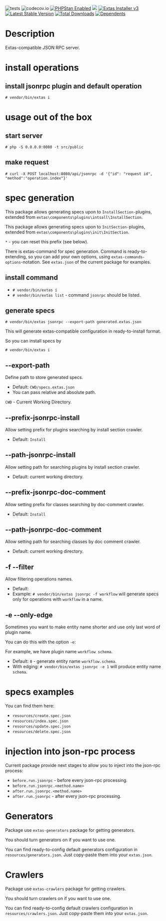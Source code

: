 ![tests](https://github.com/jeyroik/extas-jsonrpc/workflows/PHP%20Composer/badge.svg?branch=master&event=push)
![codecov.io](https://codecov.io/gh/jeyroik/extas-jsonrpc/coverage.svg?branch=master)
<a href="https://github.com/phpstan/phpstan"><img src="https://img.shields.io/badge/PHPStan-enabled-brightgreen.svg?style=flat" alt="PHPStan Enabled"></a> 
<a href="https://codeclimate.com/github/jeyroik/extas-jsonrpc/maintainability"><img src="https://api.codeclimate.com/v1/badges/5981e38afb0c2f62c78f/maintainability" /></a>
<a href="https://github.com/jeyroik/extas-installer/" title="Extas Installer v3"><img alt="Extas Installer v3" src="https://img.shields.io/badge/installer-v3-green"></a>
[![Latest Stable Version](https://poser.pugx.org/jeyroik/extas-jsonrpc/v)](//packagist.org/packages/jeyroik/extas-jsonrpc)
[![Total Downloads](https://poser.pugx.org/jeyroik/extas-jsonrpc/downloads)](//packagist.org/packages/jeyroik/extas-jsonrpc)
[![Dependents](https://poser.pugx.org/jeyroik/extas-jsonrpc/dependents)](//packagist.org/packages/jeyroik/extas-jsonrpc)

# Description

Extas-compatible JSON RPC server.

# install operations

## install jsonrpc plugin and default operation

`# vendor/bin/extas i`

# usage out of the box

## start server

`# php -S 0.0.0.0:8080 -t src/public`

## make request

`# curl -X POST localhost:8080/api/jsonrpc -d '{"id": "request id", "method":"operation.index"}'`

# spec generation

This package allows generating specs upon to `InstallSection-`plugins, extended from `extas\components\plugins\intsall\InstallSection`.

This package allows generating specs upon to `InitSection-`plugins, extended from `extas\components\plugins\init\InitSection`.

`*` - you can reset this prefix (see below).

There is extas-command for spec generation. Command is ready-to-extending, so you can add your own options, using `extas-commands-options`-notation. See `extas.json` of the current package for examples.

## install command

- `# vendor/bin/extas i`
- `# vendor/bin/extas list` - command `jsonrpc` should be listed.

## generate specs

`# vendor/bin/extas jsonrpc --export-path generated.extas.json`

This will generate extas-compatible configuration in ready-to-install format. 

So you can install specs by

`# vendor/bin/extas i`

## --export-path

Define path to store generated specs.
- Default: `CWD/specs.extas.json`
- You can pass relative and absolute path.

`CWD` - Current Working Directory.

## --prefix-jsonrpc-install

Allow setting prefix for plugins searching by install section crawler.

- Default: `Install`

## --path-jsonrpc-install

Allow setting path for searching plugins by install section crawler.

- Default: current working directory.

## --prefix-jsonrpc-doc-comment

Allow setting prefix for classes searching by doc-comment crawler.

- Default: `Install`

## --path-jsonrpc-doc-comment

Allow setting path for searching classes by doc comment crawler.

- Default: current working directory.

## -f --filter

Allow filtering operations names.

- Default: ` `
- Example: `# vendor/bin/extas jsonrpc -f workflow` will generate specs only for operations with `workflow` in a name.

## -e --only-edge

Sometimes you want to make entity name shorter and use only last word of plugin name. 

You can do this with the option `-e`:

For example, we have plugin name `workflow schema`.

- Default: `0` - generate entity name `workflow.schema`.
- With edging: `# vendor/bin/extas jsonrpc -e 1` will produce entity name `schema`.

# specs examples

You can find them here:
 
- `resources/create.spec.json`
- `resources/index.spec.json`
- `resources/update.spec.json`
- `resources/delete.spec.json`

# injection into json-rpc process

Current package provide next stages to allow you to inject into the json-rpc process:
- `before.run.jsonrpc` - before every json-rpc processing.
- `before.run.jsonrpc.<method.name>`
- `after.run.jsonrpc.<method.name>`
- `after.run.jsonrpc` - after every json-rpc processing. 

# Generators

Package use `extas-generators` package for getting generators.

You should turn generators on if you want to use one.

You can find ready-to-config default generators configuration in `resources/generators.json`. Just copy-paste them into your `extas.json`.

# Crawlers

Package use `extas-crawlers` package for getting crawlers.

You should turn crawlers on if you want to use one.

You can find ready-to-config default crawlers configuration in `resources/crawlers.json`. Just copy-paste them into your `extas.json`.